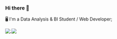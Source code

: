 
### Hi there 👋

🖥️ I'm a Data Analysis & BI Student / Web Developer;


<!--[![42 Profile Card](https://1337-readme.vercel.app/api/profile?cursus=42&dark=true&login=magoumi)](https://github.com/mohouyizme/1337-readme)-->

<a href="https://github.com/mashateayoub?tab=repositories">
  <img align="center" src="https://github-readme-stats.vercel.app/api/top-langs/?username=mashateayoub&theme=dark"/>
</a>

<a href="https://github.com/mashateayoub?tab=repositories">
 <img align="center" src="https://github-readme-stats.vercel.app/api?username=mashateayoub&line_height=40&show_icons=true&theme=dark">
</a>

